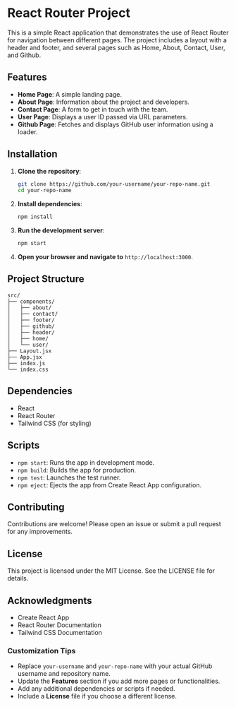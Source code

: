# React Router Project

This is a simple React application that demonstrates the use of React Router for navigation between different pages. The project includes a layout with a header and footer, and several pages such as Home, About, Contact, User, and Github.

## Features

- **Home Page**: A simple landing page.
- **About Page**: Information about the project and developers.
- **Contact Page**: A form to get in touch with the team.
- **User Page**: Displays a user ID passed via URL parameters.
- **Github Page**: Fetches and displays GitHub user information using a loader.

## Installation

1. **Clone the repository**:
   ```bash
   git clone https://github.com/your-username/your-repo-name.git
   cd your-repo-name
   ```
2. **Install dependencies**:
   ```bash
   npm install
   ```
3. **Run the development server**:
   ```bash
   npm start
   ```
4. **Open your browser and navigate to** `http://localhost:3000`.

## Project Structure

```
src/
├── components/
│   ├── about/
│   ├── contact/
│   ├── footer/
│   ├── github/
│   ├── header/
│   ├── home/
│   └── user/
├── Layout.jsx
├── App.jsx
├── index.js
└── index.css
```

## Dependencies

- React
- React Router
- Tailwind CSS (for styling)

## Scripts

- `npm start`: Runs the app in development mode.
- `npm build`: Builds the app for production.
- `npm test`: Launches the test runner.
- `npm eject`: Ejects the app from Create React App configuration.

## Contributing

Contributions are welcome! Please open an issue or submit a pull request for any improvements.

## License

This project is licensed under the MIT License. See the LICENSE file for details.

## Acknowledgments

- Create React App
- React Router Documentation
- Tailwind CSS Documentation

### Customization Tips

- Replace `your-username` and `your-repo-name` with your actual GitHub username and repository name.
- Update the **Features** section if you add more pages or functionalities.
- Add any additional dependencies or scripts if needed.
- Include a **License** file if you choose a different license.

